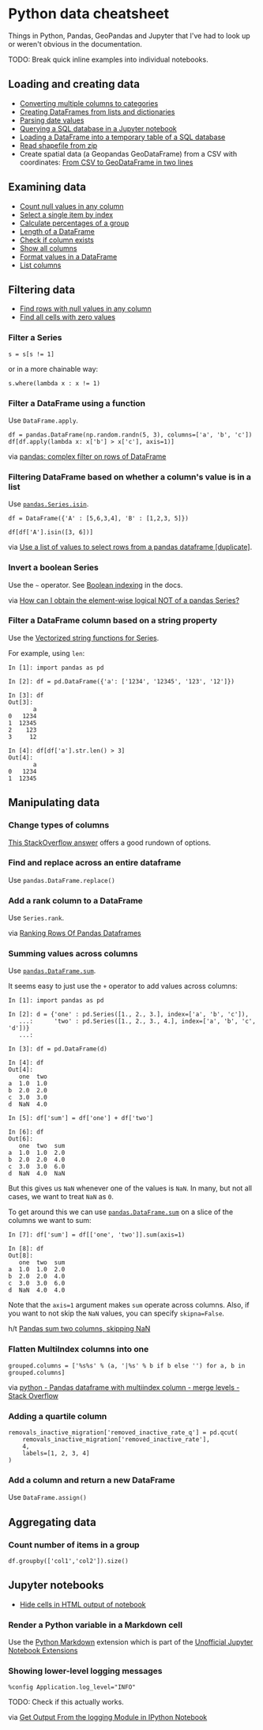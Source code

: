 # Python data cheatsheet

Things in Python, Pandas, GeoPandas and Jupyter that I've had to look up or weren't obvious in the documentation.

TODO: Break quick inline examples into individual notebooks.

## Loading and creating data

- [Converting multiple columns to categories](notebooks/converting_multiple_columns_to_categories.ipynb)
- [Creating DataFrames from lists and dictionaries](notebooks/create_dataframes_from_lists_and_dictionaries.ipynb)
- [Parsing date values](notebooks/parse_dates.ipynb)
- [Querying a SQL database in a Jupyter notebook](notebooks/sql_query_in_jupyter_notebook.ipynb)
- [Loading a DataFrame into a temporary table of a SQL database](notebooks/sql_temporary_table.ipynb)
- [Read shapefile from zip](notebooks/read_shapefile_from_zip.ipynb)
- Create spatial data (a Geopandas GeoDataFrame) from a CSV with coordinates: [From CSV to GeoDataFrame in two lines](https://anitagraser.com/2019/01/23/from-csv-to-geodataframe-in-two-lines/)

## Examining data

- [Count null values in any column](notebooks/count_null_values_in_any_column.ipynb)
- [Select a single item by index](notebooks/select_single_item_by_index.ipynb)
- [Calculate percentages of a group](notebooks/percentages_of_group.ipynb)
- [Length of a DataFrame](notebooks/length_of_dataframe.ipynb)
- [Check if column exists](notebooks/column_exists.ipynb)
- [Show all columns](notebooks/show_all_columns.ipynb)
- [Format values in a DataFrame](noteboos/format_values.ipynb)
- [List columns](notebooks/list_columns.ipynb)

## Filtering data

- [Find rows with null values in any column](notebooks/find_null_values_in_any_column.ipynb)
- [Find all cells with zero values](notebooks/find_all_cells_with_zero_value.ipynb)

### Filter a Series

```
s = s[s != 1]
```

or in a more chainable way:

```
s.where(lambda x : x != 1)
```

### Filter a DataFrame using a function

Use `DataFrame.apply`.

```
df = pandas.DataFrame(np.random.randn(5, 3), columns=['a', 'b', 'c'])
df[df.apply(lambda x: x['b'] > x['c'], axis=1)]
```

via [pandas: complex filter on rows of DataFrame](https://stackoverflow.com/questions/11418192/pandas-complex-filter-on-rows-of-dataframe)

### Filtering DataFrame based on whether a column's value is in a list

Use [`pandas.Series.isin`](https://pandas.pydata.org/pandas-docs/stable/generated/pandas.Series.isin.html).

```
df = DataFrame({'A' : [5,6,3,4], 'B' : [1,2,3, 5]})

df[df['A'].isin([3, 6])]
```

via [Use a list of values to select rows from a pandas dataframe [duplicate]](https://stackoverflow.com/a/12098586/386210).

### Invert a boolean Series

Use the `~` operator. See [Boolean indexing](http://pandas.pydata.org/pandas-docs/stable/indexing.html#boolean-indexing) in the docs.

via [How can I obtain the element-wise logical NOT of a pandas Series?](https://stackoverflow.com/questions/15998188/how-can-i-obtain-the-element-wise-logical-not-of-a-pandas-series)


### Filter a DataFrame column based on a string property

Use the [Vectorized string functions for Series](https://pandas.pydata.org/pandas-docs/stable/generated/pandas.Series.str.html).

For example, using `len`:

```
In [1]: import pandas as pd

In [2]: df = pd.DataFrame({'a': ['1234', '12345', '123', '12']})

In [3]: df
Out[3]:
       a
0   1234
1  12345
2    123
3     12

In [4]: df[df['a'].str.len() > 3]
Out[4]:
       a
0   1234
1  12345
``` 


## Manipulating data

### Change types of columns

[This StackOverflow answer](https://stackoverflow.com/a/28648923/386210) offers a good rundown of options.

### Find and replace across an entire dataframe

Use `pandas.DataFrame.replace()`

### Add a rank column to a DataFrame

Use `Series.rank`.

via [Ranking Rows Of Pandas Dataframes](https://chrisalbon.com/python/data_wrangling/pandas_dataframe_ranking_rows/)

### Summing values across columns

Use [`pandas.DataFrame.sum`](https://pandas.pydata.org/pandas-docs/stable/generated/pandas.DataFrame.sum.html).

It seems easy to just use the `+` operator to add values across columns:

```
In [1]: import pandas as pd

In [2]: d = {'one' : pd.Series([1., 2., 3.], index=['a', 'b', 'c']),
   ...:      'two' : pd.Series([1., 2., 3., 4.], index=['a', 'b', 'c', 'd'])}
   ...:

In [3]: df = pd.DataFrame(d)

In [4]: df
Out[4]:
   one  two
a  1.0  1.0
b  2.0  2.0
c  3.0  3.0
d  NaN  4.0

In [5]: df['sum'] = df['one'] + df['two']

In [6]: df
Out[6]:
   one  two  sum
a  1.0  1.0  2.0
b  2.0  2.0  4.0
c  3.0  3.0  6.0
d  NaN  4.0  NaN
```

But this gives us `NaN` whenever one of the values is `NaN`. In many, but not all cases, we want to treat `NaN` as `0`.

To get around this we can use [`pandas.DataFrame.sum`](https://pandas.pydata.org/pandas-docs/stable/generated/pandas.DataFrame.sum.html) on a slice of the columns we want to sum:

```
In [7]: df['sum'] = df[['one', 'two']].sum(axis=1)

In [8]: df
Out[8]:
   one  two  sum
a  1.0  1.0  2.0
b  2.0  2.0  4.0
c  3.0  3.0  6.0
d  NaN  4.0  4.0
```

Note that the `axis=1` argument makes `sum` operate across columns. Also, if you want to not skip the `NaN` values, you can specify `skipna=False`.

h/t [Pandas sum two columns, skipping NaN](https://stackoverflow.com/questions/24386638/pandas-sum-two-columns-skipping-nan)

### Flatten MultiIndex columns into one

```
grouped.columns = ['%s%s' % (a, '|%s' % b if b else '') for a, b in grouped.columns]
```

via [python - Pandas dataframe with multiindex column - merge levels - Stack Overflow](https://stackoverflow.com/questions/24290297/pandas-dataframe-with-multiindex-column-merge-levels)

### Adding a quartile column

```
removals_inactive_migration['removed_inactive_rate_q'] = pd.qcut(
    removals_inactive_migration['removed_inactive_rate'],
    4,
    labels=[1, 2, 3, 4]
)
```

### Add a column and return a new DataFrame

Use `DataFrame.assign()`


## Aggregating data

### Count number of items in a group

```
df.groupby(['col1','col2']).size()
```

## Jupyter notebooks

- [Hide cells in HTML output of notebook](hide_cells_jupyter_html.ipynb)

### Render a Python variable in a Markdown cell

Use the [Python Markdown](http://jupyter-contrib-nbextensions.readthedocs.io/en/latest/nbextensions/python-markdown/readme.html) extension which is part of the [Unofficial Jupyter Notebook Extensions](http://jupyter-contrib-nbextensions.readthedocs.io/en/latest/index.html)

### Showing lower-level logging messages 

```
%config Application.log_level="INFO"
```

TODO: Check if this actually works.

via [Get Output From the logging Module in IPython Notebook](https://stackoverflow.com/questions/18786912/get-output-from-the-logging-module-in-ipython-notebook)

